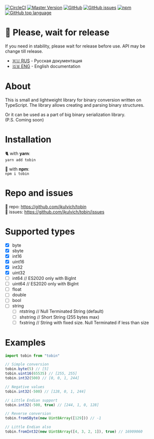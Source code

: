 [![CircleCI](https://circleci.com/gh/jkulvich/tobin.svg)](https://circleci.com/gh/jkulvich/tobin)
[![Master Version](https://img.shields.io/github/package-json/v/jkulvich/tobin/master.svg?style=flat-square)](https://github.com/jkulvich/tobin)
[![GitHub](https://img.shields.io/github/license/jkulvich/tobin?style=flat-square)](https://github.com/jkulvich/tobin/blob/master/LICENSE)
[![GitHub issues](https://img.shields.io/github/issues/jkulvich/tobin?style=flat-square)](https://github.com/jkulvich/tobin/issues)
[![npm](https://img.shields.io/npm/dw/tobin?style=flat-square)](https://www.npmjs.com/package/tobin)
[![GitHub top language](https://img.shields.io/github/languages/top/jkulvich/tobin?style=flat-square)](https://github.com/jkulvich/tobin)

# :construction: Please, wait for release
If you need in stability, please wait for release before use.
API may be change till release.

- [:ru: RUS](./README.ru.md) - Русская документация
- [:uk: ENG](./README.md) - English documentation

# About
This is small and lightweight library for binary conversion written on TypeScript.
The library allows creating and parsing binary structures.

Or it can be used as a part of big binary serialization library.  
(P.S. Coming soon)

# Installation
:cat2: with **yarn**:  
`yarn add tobin`

:wrench: with **npm**:  
`npm i tobin`

# Repo and issues
:floppy_disk: repo: https://github.com/jkulvich/tobin  
:speech_balloon: issues: https://github.com/jkulvich/tobin/issues

# Supported types

- [x] byte
- [x] sbyte
- [x] int16
- [x] uint16
- [x] int32
- [x] uint32
- [ ] int64 // ES2020 only with BigInt
- [ ] uint64 // ES2020 only with BigInt
- [ ] float
- [ ] double
- [ ] bool
- [ ] string
    - [ ] ntstring // Null Terminated String (default)
    - [ ] shstring // Short String (255 bytes max)
    - [ ] fxstring // String with fixed size. Null Terminated if less than size

# Examples

```javascript
import tobin from "tobin"

// Simple conversion
tobin.byte(5) // [5]
tobin.uint16(65535) // [255, 255]
tobin.int32(500) // [0, 0, 1, 244]

// Negative values
tobin.int32(-500) // [128, 0, 1, 244]

// Little Endian support
tobin.int32(-500, true) // [244, 1, 0, 128]

// Reverse conversion
tobin.fromSByte(new Uint8Array([129])) // -1

// Little Endian also
tobin.fromInt32(new Uint8Array([4, 3, 2, 1]), true) // 16909060
```
